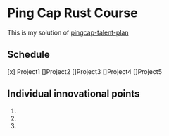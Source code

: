 # Ping Cap Rust Course

This is my solution of [pingcap-talent-plan](https://github.com/pingcap/talent-plan)

## Schedule

[x] Project1
[]Project2
[]Project3
[]Project4
[]Project5

## Individual innovational points

1.
2.
3.
